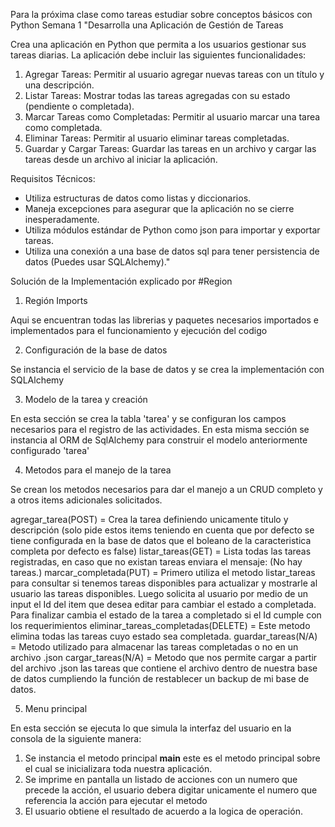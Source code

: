Para la próxima clase como tareas estudiar sobre conceptos básicos con Python	Semana 1
"Desarrolla una Aplicación de Gestión de Tareas

Crea una aplicación en Python que permita a los usuarios gestionar sus tareas diarias. La aplicación debe incluir las siguientes funcionalidades:

1. Agregar Tareas:
        Permitir al usuario agregar nuevas tareas con un título y una descripción.
2. Listar Tareas:
        Mostrar todas las tareas agregadas con su estado (pendiente o completada).
3. Marcar Tareas como Completadas:
        Permitir al usuario marcar una tarea como completada.
4. Eliminar Tareas:
        Permitir al usuario eliminar tareas completadas.
5. Guardar y Cargar Tareas:
        Guardar las tareas en un archivo y cargar las tareas desde un archivo al iniciar la aplicación.

Requisitos Técnicos:

* Utiliza estructuras de datos como listas y diccionarios.
* Maneja excepciones para asegurar que la aplicación no se cierre inesperadamente.
* Utiliza módulos estándar de Python como json para importar y exportar tareas.
* Utiliza una conexión a una base de datos sql para tener persistencia de datos (Puedes usar SQLAlchemy)."


Solución de la Implementación explicado por #Region

1. Región Imports

Aqui se encuentran todas las librerias y paquetes necesarios importados e implementados para el funcionamiento y ejecución del codigo

2. Configuración de la base de datos

Se instancia el servicio de la base de datos y se crea la implementación con SQLAlchemy

3. Modelo de la tarea y creación

En esta sección se crea la tabla 'tarea' y se configuran los campos necesarios para el registro de las actividades.
En esta misma sección se instancia al ORM de SqlAlchemy para construir el modelo anteriormente configurado 'tarea'

4. Metodos para el manejo de la tarea

Se crean los metodos necesarios para dar el manejo a un CRUD completo y a otros items adicionales solicitados.

agregar_tarea(POST) = Crea la tarea definiendo unicamente titulo y descripción (solo pide estos items teniendo en cuenta que por defecto se tiene configurada en la base de datos que el boleano de la caracteristica completa por defecto es false)
listar_tareas(GET) = Lista todas las tareas registradas, en caso que no existan tareas enviara el mensaje: (No hay tareas.)
marcar_completada(PUT) = Primero utiliza el metodo listar_tareas para consultar si tenemos tareas disponibles para actualizar y mostrarle al usuario las tareas disponibles. Luego solicita al usuario por medio de un input el Id del item que desea editar para cambiar el estado a completada. Para finalizar cambia el estado de la tarea a completado si el Id cumple con los requerimientos
eliminar_tareas_completadas(DELETE) = Este metodo elimina todas las tareas cuyo estado sea completada.
guardar_tareas(N/A) = Metodo utilizado para almacenar las tareas completadas o no en un archivo .json
cargar_tareas(N/A) = Metodo que nos permite cargar a partir del archivo .json las tareas que contiene el archivo dentro de nuestra base de datos cumpliendo la función de restablecer un backup de mi base de datos.

5. Menu principal

En esta sección se ejecuta lo que simula la interfaz del usuario en la consola de la siguiente manera:

1. Se instancia el metodo principal __main__ este es el metodo principal sobre el cual se inicializara toda nuestra aplicación.
2. Se imprime en pantalla un listado de acciones con un numero que precede la acción, el usuario debera digitar unicamente el numero que referencia la acción para ejecutar el metodo
3. El usuario obtiene el resultado de acuerdo a la logica de operación.


